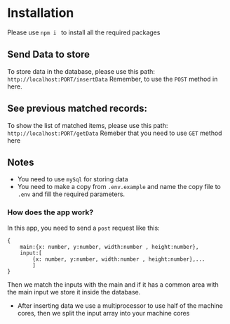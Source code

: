 
# Installation

Please use ```npm i ``` to install all the required packages

## Send Data to store
To store data in the database, please use this path:
```http://localhost:PORT/insertData```
Remember, to use the ```POST``` method in here.

## See previous matched records:
To show the list of matched items, please use this path:
```http://localhost:PORT/getData```
Remeber that you need to use ```GET``` method here

##
## Notes

* You need to use ```mySql``` for storing data
* You need to make a copy from ```.env.example``` and name the copy file to ```.env``` and fill the required parameters.

### How does the app work?
In this app, you need to send a ```post``` request like this:
```
{
    main:{x: number, y:number, width:number , height:number},
    input:[
        {x: number, y:number, width:number , height:number},...
        ]
}
```
Then we match the inputs with the main and if it has a common area with the main input we store it inside the database.
* After inserting data we use a multiprocessor to use half of the machine cores, then we split the input array into your machine cores